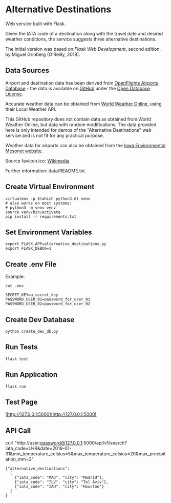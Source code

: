 # Alternative Destinations

Web service built with Flask. 

Given the IATA code of a destination along with the travel date and desired weather conditions, the service suggests three alternative destinations.

The initial version was based on *Flask Web Development*, second edition, by Miguel Grinberg (O'Reilly, 2018).

## Data Sources

Airport and destination data has been derived from [OpenFlights Airports Database](https://openflights.org/data.html) - the data is available on [GitHub](https://github.com/jpatokal/openflights/blob/master/data/airports.dat) under the [Open Database License](https://openflights.org/data.html#license).

Accurate weather data can be obtained from [World Weather Online](https://www.worldweatheronline.com), using their Local Weather API. 

This GitHub repository does not contain data as obtained from World Weather Online, but data with random modifications. The data provided here is only intended for demos of the "Alternative Destinations" web service and is not fit for any practical purpose.  

Weather data for airports can also be obtained from the [Iowa Environmental Mesonet website](https://mesonet.agron.iastate.edu/request/download.phtml?network=IN__ASOS).

Source favicon.ico: [Wikimedia](https://commons.wikimedia.org/wiki/File:Airplane_takeoff_on_blue_sky.jpg)

Further information: data/README.txt

## Create Virtual Environment

```
virtualenv -p $(which python3.6) venv
# also works on most systems:
# python3 -m venv venv
source venv/bin/activate
pip install -r requirements.txt
```

## Set Environment Variables

```
export FLASK_APP=alternative_destinations.py
export FLASK_DEBUG=1
```

## Create .env File

Example:

```
cat .env
```

```
SECRET_KEY=a_secret_key
PASSWORD_USER_01=password_for_user_01
PASSWORD_USER_02=password_for_user_02
```

## Create Dev Database

```
python create_dev_db.py 
```

## Run Tests

```
flask test
```

## Run Application

```
flask run
```

## Test Page

[http://127.0.0.1:5000](http://127.0.0.1:5000)

## API Call

curl "http://user:password@127.0.0.1:5000/api/v1/search?iata_code=LHR&date=2019-01-31&min_temperature_celsius=5&max_temperature_celsius=20&max_precipitation_mm=2"

```
{"alternative_destinations":
  [
    {"iata_code": "MAD", "city": "Madrid"},
    {"iata_code": "TLV", "city": "Tel Aviv"},
    {"iata_code": "IAH", "city": "Houston"}
  ]
}
```

